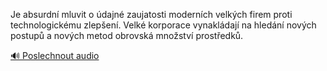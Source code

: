 
Je absurdní mluvit o údajné zaujatosti moderních velkých firem proti technologickému zlepšení. Velké korporace vynakládají na hledání nových postupů a nových metod obrovská množství prostředků.

[🔊 Poslechnout audio](/data/7-paragraphs/audio/chapter_93/para_007-Je-absurdn-mluvit-o-dajn-zaujatosti-modernch-v.mp3)
